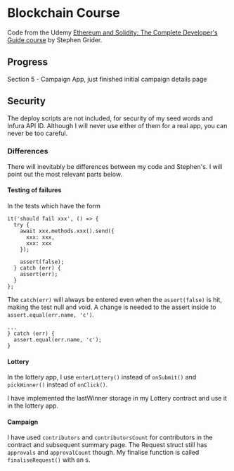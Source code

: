 # Blockchain Course

Code from the Udemy
[Ethereum and Solidity: The Complete Developer's Guide course](https://www.udemy.com/ethereum-and-solidity-the-complete-developers-guide)
by Stephen Grider.

## Progress

Section 5 - Campaign App, just finished initial campaign details page

## Security

The deploy scripts are not included, for security of my seed words and Infura API ID. Although I will never use either of them for a real app, you can never be too careful.

### Differences

There will inevitably be differences between my code and Stephen's. I will
point out the most relevant parts below.

#### Testing of failures

In the tests which have the form

    it('should fail xxx', () => {
      try {
        await xxx.methods.xxx().send({
          xxx: xxx,
          xxx: xxx
        });

        assert(false);
      } catch (err) {
        assert(err);
      }
    };

The `catch(err)` will always be entered even when the `assert(false)` is hit, making the test
null and void. A change is needed to the assert inside to `assert.equal(err.name, 'c')`.

    ...
    } catch (err) {
      assert.equal(err.name, 'c');
    }

#### Lottery

In the lottery app, I use `enterLottery()` instead of `onSubmit()` and `pickWinner()` instead of `onClick()`.

I have implemented the lastWinner storage in my Lottery contract and use it in the lottery app.

#### Campaign

I have used `contributors` and `contributorsCount` for contributors in the contract and
subsequent summary page.
The Request struct still has `approvals` and `approvalCount` though.
My finalise function is called `finaliseRequest()` with an s.
